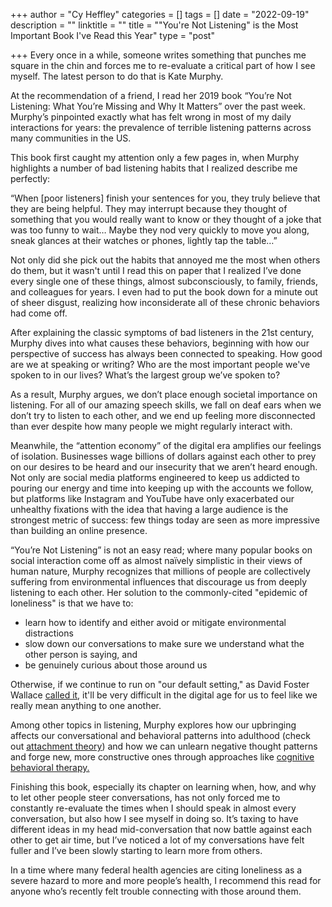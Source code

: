 +++
author = "Cy Heffley"
categories = []
tags = []
date = "2022-09-19"
description = ""
linktitle = ""
title = "\"You're Not Listening\" is the Most Important Book I've Read this Year"
type = "post"

+++
Every once in a while, someone writes something that punches me square in the chin and forces me to re-evaluate a critical part of how I see myself. The latest person to do that is Kate Murphy.

At the recommendation of a friend, I read her 2019 book “You’re Not Listening: What You’re Missing and Why It Matters” over the past week. Murphy’s pinpointed exactly what has felt wrong in most of my daily interactions for years: the prevalence of terrible listening patterns across many communities in the US.

This book first caught my attention only a few pages in, when Murphy highlights a number of bad listening habits that I realized describe me perfectly:

“When [poor listeners] finish your sentences for you, they truly believe that they are being helpful. They may interrupt because they thought of something that you would really want to know or they thought of a joke that was too funny to wait… Maybe they nod very quickly to move you along, sneak glances at their watches or phones, lightly tap the table…”

Not only did she pick out the habits that annoyed me the most when others do them, but it wasn't until I read this on paper that I realized I’ve done every single one of these things, almost subconsciously, to family, friends, and colleagues for years. I even had to put the book down for a minute out of sheer disgust, realizing how inconsiderate all of these chronic behaviors had come off.

After explaining the classic symptoms of bad listeners in the 21st century, Murphy dives into what causes these behaviors, beginning with how our perspective of success has always been connected to speaking. How good are we at speaking or writing? Who are the most important people we've spoken to in our lives? What’s the largest group we’ve spoken to?

As a result, Murphy argues, we don’t place enough societal importance on listening. For all of our amazing speech skills, we fall on deaf ears when we don’t try to listen to each other, and we end up feeling more disconnected than ever despite how many people we might regularly interact with.

Meanwhile, the “attention economy” of the digital era amplifies our feelings of isolation. Businesses wage billions of dollars against each other to prey on our desires to be heard and our insecurity that we aren’t heard enough. Not only are social media platforms engineered to keep us addicted to pouring our energy and time into keeping up with the accounts we follow, but platforms like Instagram and YouTube have only exacerbated our unhealthy fixations with the idea that having a large audience is the strongest metric of success: few things today are seen as more impressive than building an online presence.

“You’re Not Listening” is not an easy read; where many popular books on social interaction come off as almost naïvely simplistic in their views of human nature, Murphy recognizes that millions of people are collectively suffering from environmental influences that discourage us from deeply listening to each other. Her solution to the commonly-cited "epidemic of loneliness" is that we have to:
- learn how to identify and either avoid or mitigate environmental distractions
- slow down our conversations to make sure we understand what the other person is saying, and
- be genuinely curious about those around us

Otherwise, if we continue to run on "our default setting," as David Foster Wallace [called it](https://fs.blog/david-foster-wallace-this-is-water/), it'll be very difficult in the digital age for us to feel like we really mean anything to one another.

Among other topics in listening, Murphy explores how our upbringing affects our conversational and behavioral patterns into adulthood (check out [attachment theory](https://en.wikipedia.org/wiki/Attachment_theory)) and how we can unlearn negative thought patterns and forge new, more constructive ones through approaches like [cognitive behavioral therapy.](https://en.wikipedia.org/wiki/Cognitive_behavioral_therapy)

Finishing this book, especially its chapter on learning when, how, and why to let other people steer conversations, has not only forced me to constantly re-evaluate the times when I should speak in almost every conversation, but also how I see myself in doing so. It’s taxing to have different ideas in my head mid-conversation that now battle against each other to get air time, but I’ve noticed a lot of my conversations have felt fuller and I’ve been slowly starting to learn more from others.

In a time where many federal health agencies are citing loneliness as a severe hazard to more and more people’s health, I recommend this read for anyone who’s recently felt trouble connecting with those around them.
